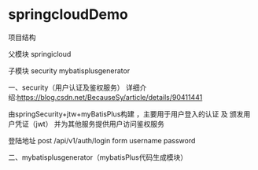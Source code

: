 # springcloudDemo
项目结构

父模块
springicloud

  子模块
  security
  mybatisplusgenerator
   
   
  一、security（用户认证及鉴权服务）
  详细介绍:https://blog.csdn.net/BecauseSy/article/details/90411441
  
  由springSecurity+jtw+myBatisPlus构建 ，主要用于用户登入的认证 及 颁发用户凭证（jwt）  并为其他服务提供用户访问鉴权服务
  
  登陆地址 
  post /api/v1/auth/login
  form
    username
    password
    
  
  二、mybatisplusgenerator（mybatisPlus代码生成模块）
  
  
  

